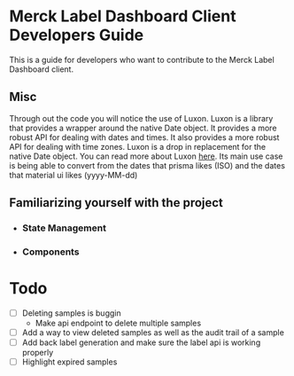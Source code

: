 # Merck Label Dashboard Client Developers Guide

This is a guide for developers who want to contribute to the Merck Label Dashboard client.

## Misc
Through out the code you will notice the use of Luxon. Luxon is a library that provides a wrapper around the native Date object. It provides a more robust API for dealing with dates and times. It also provides a more robust API for dealing with time zones. Luxon is a drop in replacement for the native Date object. You can read more about Luxon [here](https://moment.github.io/luxon/).
Its main use case is being able to convert from the dates that prisma likes (ISO) and the dates that material ui likes (yyyy-MM-dd)

## Familiarizing yourself with the project

- ### State Management

- ### Components

# Todo
- [ ] Deleting samples is buggin  
    - Make api endpoint to delete multiple samples
- [ ] Add a way to view deleted samples as well as the audit trail of a sample
- [ ] Add back label generation and make sure the label api is working properly
- [ ] Highlight expired samples